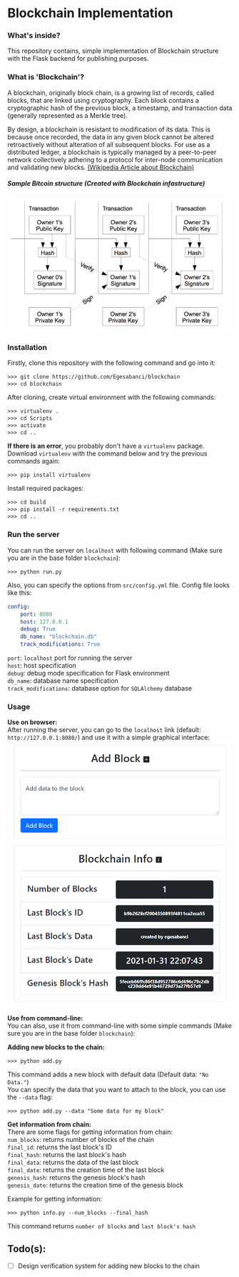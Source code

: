 # Blockchain Implementation

### **What's inside?**
This repository contains, simple implementation of Blockchain structure
with the Flask backend for publishing purposes.

### **What is 'Blockchain'?**
A blockchain, originally block chain, is a growing list of records, 
called blocks, that are linked using cryptography. Each block contains 
a cryptographic hash of the previous block, a timestamp, and transaction 
data (generally represented as a Merkle tree).

By design, a blockchain is resistant to modification of its data. This 
is because once recorded, the data in any given block cannot be altered
retroactively without alteration of all subsequent blocks. For use as a
distributed ledger, a blockchain is typically managed by a peer-to-peer 
network collectively adhering to a protocol for inter-node communication
and validating new blocks.
[(Wikipedia Article about Blockchain)](https://en.wikipedia.org/wiki/Blockchain)

##### **Sample Bitcoin structure** (Created with Blockchain infastructure)
![Sample Bitcoin Structure](https://github.com/Egesabanci/blockchain/blob/master/images/bitcoin_structure.png)

### **Installation**
Firstly, clone this repository with the following command and go into it:
```
>>> git clone https://github.com/Egesabanci/blockchain
>>> cd blockchain
```

After cloning, create virtual environment with the following commands:
```
>>> virtualenv .
>>> cd Scripts
>>> activate
>>> cd .. 
```

**If there is an error**, you probably don't have a `virtualenv` package.
Download `virtualenv` with the command below and try the previous commands again:
```
>>> pip install virtualenv
```

Install required packages:
```
>>> cd build
>>> pip install -r requirements.txt
>>> cd ..
```

### **Run the server**
You can run the server on `localhost` with following command
(Make sure you are in the base folder `blockchain`):
```
>>> python run.py
```
Also, you can specify the options from `src/config.yml` file.
Config file looks like this:
```yaml
config:
    port: 8080
    host: 127.0.0.1
    debug: True
    db_name: "blockchain.db"
    track_modifications: True
```
`port`: `localhost` port for running the server  
`host`: host specification  
`debug`: debug mode specification for Flask environment  
`db_name`: database name specification  
`track_modifications`: database option for `SQLAlchemy` database  

### **Usage**
**Use on browser:**    
After running the server, you can go to the `localhost` link (default: `http://127.0.0.1:8080/`) and use it with a simple graphical interface:  
![Web Browser GUI](https://github.com/Egesabanci/blockchain/blob/master/images/example.png)

**Use from command-line:**    
You can also, use it from command-line with some simple commands
(Make sure you are in the base folder `blockchain`):

**Adding new blocks to the chain:**  
```
>>> python add.py
```
This command adds a new block with default data (Default data: `"No Data."`)  
You can specify the data that you want to attach to the block, you can use the `--data` flag:
```
>>> python add.py --data "Some data for my block"
```

**Get information from chain:**   
There are some flags for getting information from chain:    
`num_blocks`: returns number of blocks of the chain  
`final_id`: returns the last block's ID  
`final_hash`: returns the last block's hash  
`final_data`: returns the data of the last block  
`final_date`: returns the creation time of the last block  
`genesis_hash`: returns the genesis block's hash  
`genesis_date`: returns the creation time of the genesis block  

Example for getting information:
```
>>> python info.py --num_blocks --final_hash
```
This command returns `number of blocks` and `last block's hash`

## Todo(s):
- [ ] Design verification system for adding new blocks to the chain 
